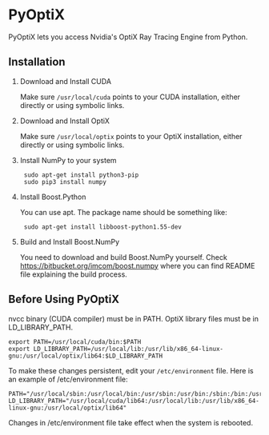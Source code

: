 # PyOptiX

PyOptiX lets you access Nvidia's OptiX Ray Tracing Engine from Python.

## Installation

1. Download and Install CUDA

    Make sure ```/usr/local/cuda``` points to your CUDA installation, either directly or using symbolic links.

2. Download and Install OptiX

    Make sure ```/usr/local/optix``` points to your OptiX installation, either directly or using symbolic links.

3. Install NumPy to your system

        sudo apt-get install python3-pip
        sudo pip3 install numpy

4. Install Boost.Python

    You can use apt. The package name should be something like:

        sudo apt-get install libboost-python1.55-dev

5. Build and Install Boost.NumPy

    You need to download and build Boost.NumPy yourself.
    Check https://bitbucket.org/imcom/boost.numpy where you can find README file explaining the build process.


## Before Using PyOptiX

nvcc binary (CUDA compiler) must be in PATH. OptiX library files must be in LD_LIBRARY_PATH.

    export PATH=/usr/local/cuda/bin:$PATH
    export LD_LIBRARY_PATH=/usr/local/lib:/usr/lib/x86_64-linux-gnu:/usr/local/optix/lib64:$LD_LIBRARY_PATH

To make these changes persistent, edit your ```/etc/environment``` file. Here is an example of /etc/environment file:

    PATH="/usr/local/sbin:/usr/local/bin:/usr/sbin:/usr/bin:/sbin:/bin:/usr/games:/usr/local/games:/usr/local/cuda/bin"
    LD_LIBRARY_PATH="/usr/local/cuda/lib64:/usr/local/lib:/usr/lib/x86_64-linux-gnu:/usr/local/optix/lib64"

Changes in /etc/environment file take effect when the system is rebooted.
